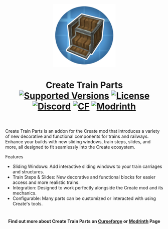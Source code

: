 <p align="center"><img src="./.idea/icon.png" alt="Logo" width="200"></p>
<h1 align="center">Create Train Parts <br>
	<a href="https://www.curseforge.com/minecraft/mc-mods/create-train-parts/files"><img src="https://img.shields.io/curseforge/game-versions/1294279" alt="Supported Versions"></a>
	<a href="https://github.com/TiesToetToet/Create-Train-Parts/blob/main/LICENSE"><img src="https://img.shields.io/github/license/TiesToetToet/Create-Train-Parts?style=flat&color=900c3f" alt="License"></a>
	<a href="https://discord.gg/MAUQeSyFvr"><img src="https://img.shields.io/discord/1399377755384188940?color=5865f2&label=Discord&style=flat" alt="Discord"></a>
	<a href="https://www.curseforge.com/minecraft/mc-mods/create-train-parts"><img src="https://img.shields.io/curseforge/dt/1294279?logo=curseforge&label=&suffix=%20&style=flat&color=242629&labelColor=e04e14&logoColor=1c1c1c" alt="CF"></a>
    <a href="https://modrinth.com/mod/create-train-parts"><img src="https://img.shields.io/modrinth/dt/create-train-parts?logo=modrinth&label=&suffix=%20&style=flat&color=242629&labelColor=5ca424&logoColor=1c1c1c" alt="Modrinth"></a>
    <br><br>
</h1>

<p>Create Train Parts is an addon for the Create mod that introduces a variety of new decorative and functional components for trains and railways. Enhance your builds with new sliding windows, train steps, slides, and more, all designed to fit seamlessly into the Create ecosystem.</p>
<p>Features</p>
<ul>
<li>Sliding Windows: Add interactive sliding windows to your train carriages and structures.</li>
<li>Train Steps &amp; Slides: New decorative and functional blocks for easier access and more realistic trains.</li>
<li>Integration: Designed to work perfectly alongside the Create mod and its mechanics.</li>
<li>Configurable: Many parts can be customized or interacted with using Create&#39;s tools.</li>
</ul>

<h1></h1>
<h4 align="center">Find out more about Create Train Parts on <a href="https://www.curseforge.com/minecraft/mc-mods/create-train-parts">Curseforge</a> or <a href="https://modrinth.com/mod/create-train-parts">Modrinth</a> Page</h4>
